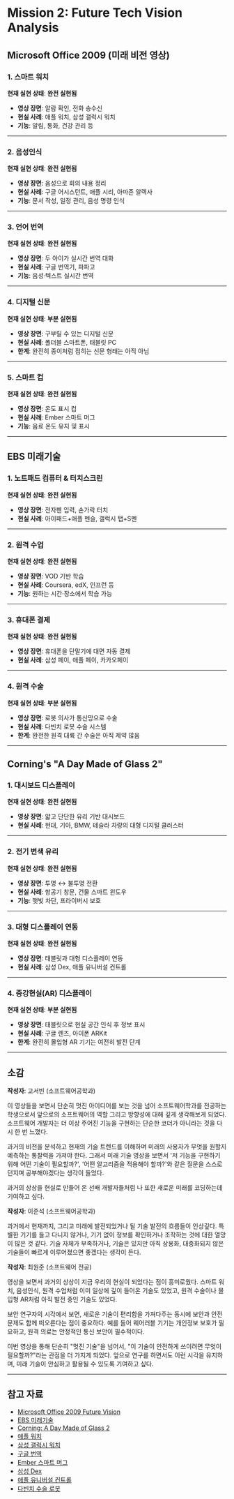 # Mission 2: Future Tech Vision Analysis

## Microsoft Office 2009 (미래 비전 영상)

### 1. 스마트 워치
**현재 실현 상태**: **완전 실현됨**

- **영상 장면**: 알람 확인, 전화 송수신  
- **현실 사례**: 애플 워치, 삼성 갤럭시 워치  
- **기능**: 알림, 통화, 건강 관리 등

---

### 2. 음성인식
**현재 실현 상태**: **완전 실현됨**

- **영상 장면**: 음성으로 회의 내용 정리  
- **현실 사례**: 구글 어시스턴트, 애플 시리, 아마존 알렉사  
- **기능**: 문서 작성, 일정 관리, 음성 명령 인식

---

### 3. 언어 번역
**현재 실현 상태**: **완전 실현됨**

- **영상 장면**: 두 아이가 실시간 번역 대화  
- **현실 사례**: 구글 번역기, 파파고  
- **기능**: 음성·텍스트 실시간 번역

---

### 4. 디지털 신문
**현재 실현 상태**: **부분 실현됨**

- **영상 장면**: 구부릴 수 있는 디지털 신문  
- **현실 사례**: 폴더블 스마트폰, 태블릿 PC  
- **한계**: 완전히 종이처럼 접히는 신문 형태는 아직 아님

---

### 5. 스마트 컵
**현재 실현 상태**: **완전 실현됨**

- **영상 장면**: 온도 표시 컵  
- **현실 사례**: Ember 스마트 머그  
- **기능**: 음료 온도 유지 및 표시

---

## EBS 미래기술

### 1. 노트패드 컴퓨터 & 터치스크린
**현재 실현 상태**: **완전 실현됨**

- **영상 장면**: 전자펜 입력, 손가락 터치  
- **현실 사례**: 아이패드+애플 펜슬, 갤럭시 탭+S펜

---

### 2. 원격 수업
**현재 실현 상태**: **완전 실현됨**

- **영상 장면**: VOD 기반 학습  
- **현실 사례**: Coursera, edX, 인프런 등  
- **기능**: 원하는 시간·장소에서 학습 가능

---

### 3. 휴대폰 결제
**현재 실현 상태**: **완전 실현됨**

- **영상 장면**: 휴대폰을 단말기에 대면 자동 결제  
- **현실 사례**: 삼성 페이, 애플 페이, 카카오페이

---

### 4. 원격 수술
**현재 실현 상태**: **부분 실현됨**

- **영상 장면**: 로봇 의사가 통신망으로 수술  
- **현실 사례**: 다빈치 로봇 수술 시스템  
- **한계**: 완전한 원격 대륙 간 수술은 아직 제약 많음

---

## Corning's "A Day Made of Glass 2"

### 1. 대시보드 디스플레이
**현재 실현 상태**: **완전 실현됨**

- **영상 장면**: 얇고 단단한 유리 기반 대시보드  
- **현실 사례**: 현대, 기아, BMW, 테슬라 차량의 대형 디지털 클러스터

---

### 2. 전기 변색 유리
**현재 실현 상태**: **완전 실현됨**

- **영상 장면**: 투명 ↔ 불투명 전환  
- **현실 사례**: 항공기 창문, 건물 스마트 윈도우  
- **기능**: 햇빛 차단, 프라이버시 보호

---

### 3. 대형 디스플레이 연동
**현재 실현 상태**: **완전 실현됨**

- **영상 장면**: 태블릿과 대형 디스플레이 연동  
- **현실 사례**: 삼성 Dex, 애플 유니버설 컨트롤

---

### 4. 증강현실(AR) 디스플레이
**현재 실현 상태**: **부분 실현됨**

- **영상 장면**: 태블릿으로 현실 공간 인식 후 정보 표시  
- **현실 사례**: 구글 렌즈, 아이폰 ARKit  
- **한계**: 완전히 몰입형 AR 기기는 여전히 발전 단계

---

## 소감

**작성자**: 고서빈 (소프트웨어공학과)

이 영상들을 보면서 단순히 멋진 아이디어를 보는 것을 넘어 소프트웨어학과를 전공하는 학생으로서 앞으로의 소프트웨어의 역할 그리고 방향성에 대해 깊게 생각해보게 되었다. 소프트웨어 개발자는 더 이상 주어진 기능을 구현하는 단순한 코더가 아니라는 것을 다시 한 번 느꼈다.

과거의 비전을 분석하고 현재의 기술 트렌드를 이해하며 미래의 사용자가 무엇을 원할지 예측하는 통찰력을 가져야 한다. 그래서 미래 기술 영상을 보면서 '저 기능을 구현하기 위해 어떤 기술이 필요할까?', '어떤 알고리즘을 적용해야 할까?'와 같은 질문을 스스로 던지며 공부해야겠다는 생각이 들었다.

과거의 상상을 현실로 만들어 온 선배 개발자들처럼 나 또한 새로운 미래를 코딩하는데 기여하고 싶다.

**작성자**: 이준석 (소프트웨어공학과)

과거에서 현재까지, 그리고 미래에 발전되었거나 될 기술 발전의 흐름들이 인상깊다. 특별한 기기를 들고 다니지 않거나, 기기 없이 정보를 확인하거나 조작하는 것에 대한 열망이 많은 것 같다. 기술 자체가 부족하거나, 기술은 있지만 아직 상용화, 대중화되지 않은 기술들이 빠르게 이루어졌으면 좋겠다는 생각이 든다.

**작성자**: 최원준 (소프트웨어 전공)

영상을 보면서 과거의 상상이 지금 우리의 현실이 되었다는 점이 흥미로웠다. 스마트 워치, 음성인식, 원격 수업처럼 이미 일상에 깊이 들어온 기술도 있었고, 원격 수술이나 몰입형 AR처럼 아직 발전 중인 기술도 있었다.  

보안 연구자의 시각에서 보면, 새로운 기술이 편리함을 가져다주는 동시에 보안과 안전 문제도 함께 떠오른다는 점이 중요하다. 예를 들어 웨어러블 기기는 개인정보 보호가 필요하고, 원격 의료는 안정적인 통신 보안이 필수적이다.  

이번 영상을 통해 단순히 "멋진 기술"을 넘어서, "이 기술이 안전하게 쓰이려면 무엇이 필요할까?"라는 관점을 더 가지게 되었다. 앞으로 연구를 하면서도 이런 시각을 유지하며, 미래 기술이 안심하고 활용될 수 있도록 기여하고 싶다.

---

## 참고 자료
- [Microsoft Office 2009 Future Vision](https://www.youtube.com/watch?v=cEeht3nyhec)  
- [EBS 미래기술](https://www.youtube.com/watch?v=nWc6JfbAZCo)  
- [Corning: A Day Made of Glass 2](https://www.youtube.com/watch?v=kgv3xbJv0xc)  
- [애플 워치](https://www.apple.com/kr/apple-watch-series-9/)  
- [삼성 갤럭시 워치](https://www.samsung.com/sec/watches/galaxy-watch/)  
- [구글 번역](https://translate.google.com/)  
- [Ember 스마트 머그](https://ember.com/)  
- [삼성 Dex](https://www.samsung.com/global/galaxy/apps/samsung-dex/)  
- [애플 유니버설 컨트롤](https://support.apple.com/ko-kr/HT212757)  
- [다빈치 수술 로봇](https://www.intuitive.com/en-us/about-us/company)